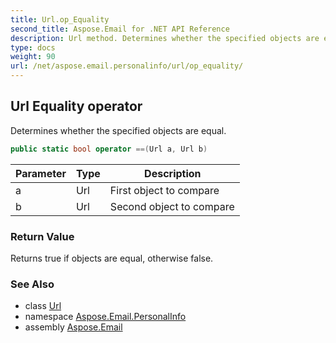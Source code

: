 ```yaml
---
title: Url.op_Equality
second_title: Aspose.Email for .NET API Reference
description: Url method. Determines whether the specified objects are equal
type: docs
weight: 90
url: /net/aspose.email.personalinfo/url/op_equality/
---
```

## Url Equality operator

Determines whether the specified objects are equal.

```csharp
public static bool operator ==(Url a, Url b)
```

| Parameter | Type | Description |
| --- | --- | --- |
| a | Url | First object to compare |
| b | Url | Second object to compare |

### Return Value

Returns true if objects are equal, otherwise false.

### See Also

* class [Url](../)
* namespace [Aspose.Email.PersonalInfo](../../url/)
* assembly [Aspose.Email](../../../)


